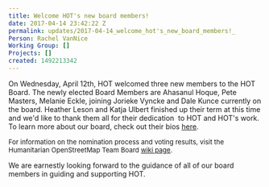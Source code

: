 ```yaml
---
title: Welcome HOT's new board members!
date: 2017-04-14 23:42:22 Z
permalink: updates/2017-04-14_welcome_hot's_new_board_members!_
Person: Rachel VanNice
Working Group: []
Projects: []
created: 1492213342
---
```


<p>On Wednesday, April 12th, HOT welcomed three new members to the HOT Board.&nbsp;The newly elected Board Members are Ahasanul Hoque, Pete Masters, Melanie Eckle, joining Jorieke Vyncke and Dale Kunce currently on the board. Heather Leson and Katja Ulbert finished up their term at this time and we'd like to thank them all for their dedication &nbsp;to HOT and HOT's work. To learn more about our board, check out their bios <a href="https://www.hotosm.org/board" target="_blank">here</a>.&nbsp;</p><p><span style="font-size: 13.008px;">For information on the nomination process and voting results, visit the Humanitarian OpenStreetMap Team Board <a href="https://wiki.openstreetmap.org/wiki/Humanitarian_OSM_Team/Board_Elections_2017" target="_blank">wiki page</a>.&nbsp;</span></p><p>We are earnestly looking forward to the guidance of all of our board members in guiding and supporting HOT.&nbsp;</p>
